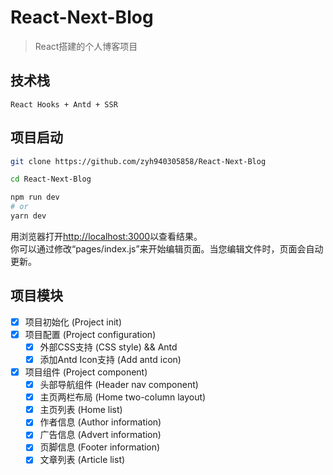 # React-Next-Blog
> React搭建的个人博客项目

## 技术栈
    React Hooks + Antd + SSR

## 项目启动

```bash
git clone https://github.com/zyh940305858/React-Next-Blog  

cd React-Next-Blog

npm run dev  
# or
yarn dev  
```

用浏览器打开[http://localhost:3000](http://localhost:3000)以查看结果。  
你可以通过修改“pages/index.js”来开始编辑页面。当您编辑文件时，页面会自动更新。  


## 项目模块
 - [x] 项目初始化 (Project init)  
 - [x] 项目配置 (Project configuration)  
   - [x] 外部CSS支持 (CSS style) && Antd
   - [x] 添加Antd Icon支持 (Add antd icon)
 - [x] 项目组件 (Project component)
   - [x] 头部导航组件 (Header nav component)
   - [x] 主页两栏布局 (Home two-column layout)
   - [x] 主页列表 (Home list)
   - [x] 作者信息 (Author information)
   - [x] 广告信息 (Advert information)
   - [x] 页脚信息 (Footer information)
   - [x] 文章列表 (Article list)